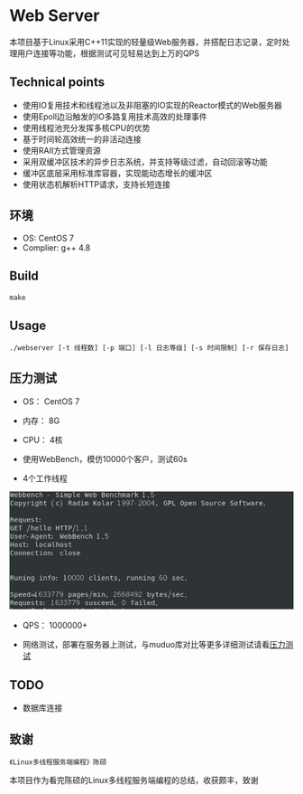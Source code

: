 # Web Server
本项目基于Linux采用C++11实现的轻量级Web服务器，并搭配日志记录，定时处理用户连接等功能，根据测试可见轻易达到上万的QPS


## Technical points
* 使用IO复用技术和线程池以及非阻塞的IO实现的Reactor模式的Web服务器
* 使用Epoll边沿触发的IO多路复用技术高效的处理事件
* 使用线程池充分发挥多核CPU的优势
* 基于时间轮高效统一的非活动连接
* 使用RAII方式管理资源
* 采用双缓冲区技术的异步日志系统，并支持等级过滤，自动回滚等功能
* 缓冲区底层采用标准库容器，实现能动态增长的缓冲区
* 使用状态机解析HTTP请求，支持长短连接

## 环境
* OS: CentOS 7
* Complier: g++ 4.8

## Build
	make

## Usage
	./webserver [-t 线程数] [-p 端口] [-l 日志等级] [-s 时间限制] [-r 保存日志] 

## 压力测试
* OS： CentOS 7
* 内存： 8G
* CPU： 4核

* 使用WebBench，模仿10000个客户，测试60s
* 4个工作线程

![test](root/webserver(2).png)

* QPS： 1000000+


* 网络测试，部署在服务器上测试，与muduo库对比等更多详细测试请看[压力测试](压力测试.md)


## TODO
* 数据库连接

## 致谢
	《Linux多线程服务端编程》陈硕
本项目作为看完陈硕的Linux多线程服务端编程的总结，收获颇丰，致谢
	


